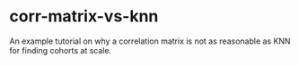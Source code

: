 # corr-matrix-vs-knn
An example tutorial on why a correlation matrix is not as reasonable as KNN for finding cohorts at scale.
